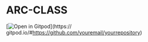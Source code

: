 # ARC-CLASS 

 [![Open in Gitpod](https://gitpod.io/button/open-in-gitpod.svg)](https:// gitpod.io/#https://github.com/youremail/yourrepository)
